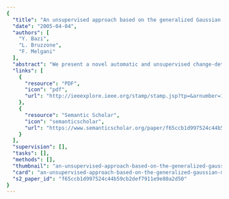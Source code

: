 ```yaml
---
{
  "title": "An unsupervised approach based on the generalized Gaussian model to automatic change detection in multitemporal SAR images",
  "date": "2005-04-04",
  "authors": [
    "Y. Bazi",
    "L. Bruzzone",
    "F. Melgani"
  ],
  "abstract": "We present a novel automatic and unsupervised change-detection approach specifically oriented to the analysis of multitemporal single-channel single-polarization synthetic aperture radar (SAR) images. This approach is based on a closed-loop process made up of three main steps: (1) a novel preprocessing based on a controlled adaptive iterative filtering; (2) a comparison between multitemporal images carried out according to a standard log-ratio operator; and (3) a novel approach to the automatic analysis of the log-ratio image for generating the change-detection map. The first step aims at reducing the speckle noise in a controlled way in order to maximize the discrimination capability between changed and unchanged classes. In the second step, the two filtered multitemporal images are compared to generate a log-ratio image that contains explicit information on changed areas. The third step produces the change-detection map according to a thresholding procedure based on a reformulation of the Kittler-Illingworth (KI) threshold selection criterion. In particular, the modified KI criterion is derived under the generalized Gaussian assumption for modeling the distributions of changed and unchanged classes. This parametric model was chosen because it is capable of better fitting the conditional densities of classes in the log-ratio image. In order to control the filtering step and, accordingly, the effects of the filtering process on change-detection accuracy, we propose to identify automatically the optimal number of despeckling filter iterations [Step 1] by analyzing the behavior of the modified KI criterion. This results in a completely automatic and self-consistent change-detection approach that avoids the use of empirical methods for the selection of the best number of filtering iterations. Experiments carried out on two sets of multitemporal images (characterized by different levels of speckle noise) acquired by the European Remote Sensing 2 satellite SAR sensor confirm the effectiveness of the proposed unsupervised approach, which results in change-detection accuracies very similar to those that can be achieved by a manual supervised thresholding.",
  "links": [
    {
      "resource": "PDF",
      "icon": "pdf",
      "url": "http://ieeexplore.ieee.org/stamp/stamp.jsp?tp=&arnumber=1411993"
    },
    {
      "resource": "Semantic Scholar",
      "icon": "semanticscholar",
      "url": "https://www.semanticscholar.org/paper/f65ccb1d997524c44b59cb2def7911e9e80a2d50"
    }
  ],
  "supervision": [],
  "tasks": [],
  "methods": [],
  "thumbnail": "an-unsupervised-approach-based-on-the-generalized-gaussian-model-to-automatic-change-detection-in-multitemporal-sar-images-thumb.jpg",
  "card": "an-unsupervised-approach-based-on-the-generalized-gaussian-model-to-automatic-change-detection-in-multitemporal-sar-images-card.jpg",
  "s2_paper_id": "f65ccb1d997524c44b59cb2def7911e9e80a2d50"
}
---
```



